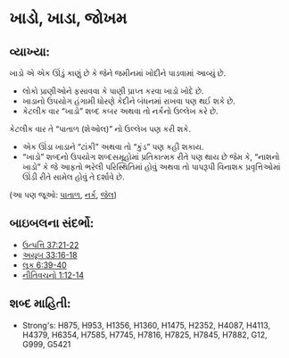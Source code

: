 # ખાડો, ખાડા, જોખમ 

## વ્યાખ્યા: 

ખાડો એ એક ઊંડું કાણું છે કે જેને જમીનમાં ખોદીને પાડવામાં આવ્યું છે.

* લોકો પ્રાણીઓને ફસાવવા કે પાણી પ્રાપ્ત કરવા ખાડો ખોદે છે.
* ખાડાનો ઉપયોગ હંગામી ધોરણે કેદીને બંધનમાં રાખવા પણ થઈ શકે છે.
* કેટલીક વાર “ખાડો” શબ્દ કબર અથવા તો નર્કનો ઉલ્લેખ કરે છે.

કેટલીક વાર તે “પાતાળ (શેઓલ)” નો ઉલ્લેખ પણ કરી શકે.

* એક ઊંડા ખાડાને “ટાંકી” અથવા તો “કુંડ” પણ કહી શકાય.
* “ખાડો” શબ્દનો ઉપયોગ શબ્દસમૂહોમાં પ્રતિકાત્મક રીતે પણ થાય છે જેમ કે, “નાશનો ખાડો” કે જે આફતો ભરેલી પરિસ્થિતિમાં હોવું અથવા તો પાપરૂપી વિનાશક પ્રવૃત્તિઓમાં ઊંડી રીતે સામેલ હોવું તે દર્શાવે છે.

(આ પણ જૂઓ: [પાતાળ](../other/abyss.md), [નર્ક](../kt/hell.md), [જેલ](../other/prison.md))

## બાઇબલના સંદર્ભો: 

* [ઉત્પત્તિ 37:21-22](rc://gu/tn/help/gen/37/21)
* [અયૂબ 33:16-18](rc://gu/tn/help/job/33/16)
* [લૂક 6:39-40](rc://gu/tn/help/luk/06/39)
* [નીતિવચનો 1:12-14](rc://gu/tn/help/pro/01/12)

## શબ્દ માહિતી: 

* Strong's: H875, H953, H1356, H1360, H1475, H2352, H4087, H4113, H4379, H6354, H7585, H7745, H7816, H7825, H7845, H7882, G12, G999, G5421
